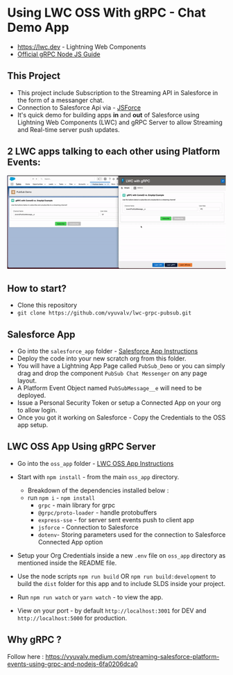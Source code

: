 # Using LWC OSS With gRPC - Chat Demo App

- https://lwc.dev - Lightning Web Components 
- [Official gRPC Node JS Guide](https://www.grpc.io/docs/languages/node)

## This Project 
- This project include Subscription to the Streaming API in Salesforce in the form of a messanger chat.
- Connection to Salesforce Api via - [JSForce](https://jsforce.github.io/)
- It's quick demo for building apps **in** and **out** of Salesforce using Lightning Web Components (LWC) and gRPC Server to allow Streaming and Real-time server push updates. 

## 2 LWC apps talking to each other using Platform Events:   
![demo](./assets/pubsubAppDemo.gif)

## How to start?
- Clone this repository
- `git clone https://github.com/vyuvalv/lwc-grpc-pubsub.git`

## Salesforce App
- Go into the `salesforce_app` folder - [Salesforce App Instructions](salesforce_app/README.md)
- Deploy the code into your new scratch org from this folder. 
- You will have a Lightning App Page called `PubSub_Demo` or you can simply drag and drop the component `PubSub Chat Messenger` on any page layout.
- A Platform Event Object named `PubSubMessage__e` will need to be deployed.
- Issue a Personal Security Token or setup a Connected App on your org to allow login.
- Once you got it working on Salesforce - Copy the Credentials to the OSS app setup.

## LWC OSS App Using gRPC Server
- Go into the `oss_app` folder - [LWC OSS App Instructions](oss_app/README.md)
- Start with `npm install` - from the main `oss_app` directory.
    * Breakdown of the dependencies installed below :
    * run `npm i` - `npm install` 
        * `grpc` - main library for grpc
        * `@grpc/proto-loader` - handle protobuffers
        * `express-sse` - for server sent events push to client app
        * `jsforce` - Connection to Salesforce
        * `dotenv`- Storing parameters used for the connection to Salesforce Connected App option

- Setup your Org Credentials inside a new `.env` file on `oss_app` directory as mentioned inside the README file.
- Use the node scripts `npm run build` OR `npm run build:development` to build the `dist` folder for this app and to include SLDS inside your project. 
- Run `npm run watch` or `yarn watch` - to view the app.
- View on your port - by default `http://localhost:3001` for DEV and `http://localhost:5000` for production.

## Why gRPC ?
Follow here :
https://vyuvalv.medium.com/streaming-salesforce-platform-events-using-grpc-and-nodejs-6fa0206dca0